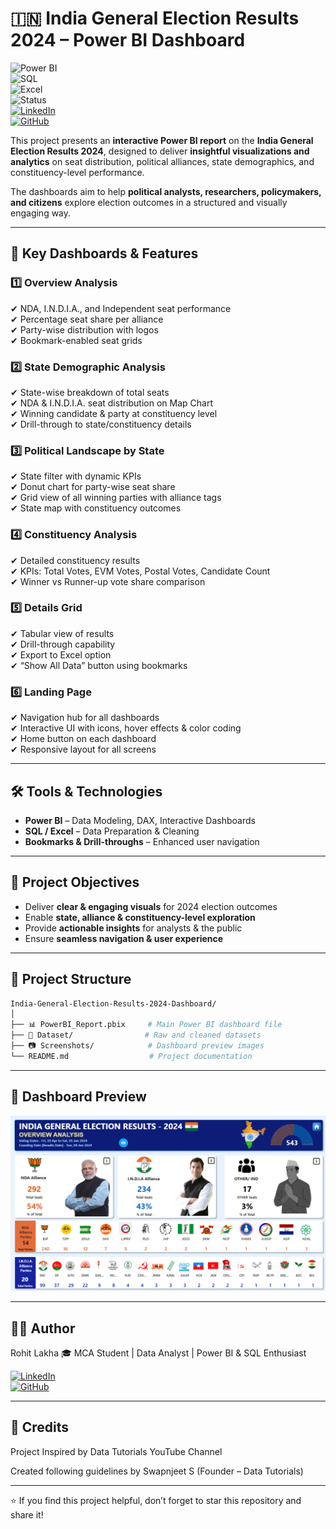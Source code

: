 # 🇮🇳 India General Election Results 2024 – Power BI Dashboard  

![Power BI](https://img.shields.io/badge/Tool-Power%20BI-F2C811?style=flat&logo=powerbi&logoColor=black)  
![SQL](https://img.shields.io/badge/Database-SQL-4479A1?style=flat&logo=postgresql&logoColor=white)  
![Excel](https://img.shields.io/badge/Data-MS%20Excel-217346?style=flat&logo=microsoftexcel&logoColor=white)  
![Status](https://img.shields.io/badge/Project-Completed-brightgreen?style=flat)  
[![LinkedIn](https://img.shields.io/badge/LinkedIn-Connect-blue?logo=linkedin&logoColor=white)](https://www.linkedin.com/in/rohit-lakha/)  
[![GitHub](https://img.shields.io/badge/GitHub-Follow-black?logo=github&logoColor=white)](https://github.com/Rohitlakha)

This project presents an **interactive Power BI report** on the **India General Election Results 2024**, designed to deliver **insightful visualizations and analytics** on seat distribution, political alliances, state demographics, and constituency-level performance.  

The dashboards aim to help **political analysts, researchers, policymakers, and citizens** explore election outcomes in a structured and visually engaging way.  

---

## 📌 Key Dashboards & Features  

### 1️⃣ Overview Analysis  
✔ NDA, I.N.D.I.A., and Independent seat performance  
✔ Percentage seat share per alliance  
✔ Party-wise distribution with logos  
✔ Bookmark-enabled seat grids  

### 2️⃣ State Demographic Analysis  
✔ State-wise breakdown of total seats  
✔ NDA & I.N.D.I.A. seat distribution on Map Chart  
✔ Winning candidate & party at constituency level  
✔ Drill-through to state/constituency details  

### 3️⃣ Political Landscape by State  
✔ State filter with dynamic KPIs  
✔ Donut chart for party-wise seat share  
✔ Grid view of all winning parties with alliance tags  
✔ State map with constituency outcomes  

### 4️⃣ Constituency Analysis  
✔ Detailed constituency results  
✔ KPIs: Total Votes, EVM Votes, Postal Votes, Candidate Count  
✔ Winner vs Runner-up vote share comparison  

### 5️⃣ Details Grid  
✔ Tabular view of results  
✔ Drill-through capability  
✔ Export to Excel option  
✔ “Show All Data” button using bookmarks  

### 6️⃣ Landing Page  
✔ Navigation hub for all dashboards  
✔ Interactive UI with icons, hover effects & color coding  
✔ Home button on each dashboard  
✔ Responsive layout for all screens  

---

## 🛠️ Tools & Technologies  
- **Power BI** – Data Modeling, DAX, Interactive Dashboards  
- **SQL / Excel** – Data Preparation & Cleaning  
- **Bookmarks & Drill-throughs** – Enhanced user navigation  

---

## 🎯 Project Objectives  
- Deliver **clear & engaging visuals** for 2024 election outcomes  
- Enable **state, alliance & constituency-level exploration**  
- Provide **actionable insights** for analysts & the public  
- Ensure **seamless navigation & user experience**  

---

## 📂 Project Structure  
```bash
India-General-Election-Results-2024-Dashboard/
│
├── 📊 PowerBI_Report.pbix     # Main Power BI dashboard file
├── 📑 Dataset/                # Raw and cleaned datasets
├── 📷 Screenshots/            # Dashboard preview images
└── README.md                  # Project documentation
```

---

## 📸 Dashboard Preview
![Overviw dashboard](https://github.com/Rohitlakha/India-General-Election-Results-2024-Dashboard/blob/90310cd50f8ef952e0d0e6a361d222d14b427099/Screenshort/overview%20dashboard.png)

---
## 👨‍💻 Author

Rohit Lakha
🎓 MCA Student | Data Analyst | Power BI & SQL Enthusiast

[![LinkedIn](https://img.shields.io/badge/LinkedIn-Connect-blue?logo=linkedin&logoColor=white)](https://www.linkedin.com/in/rohit-lakha/)  
[![GitHub](https://img.shields.io/badge/GitHub-Follow-black?logo=github&logoColor=white)](https://github.com/Rohitlakha)



---
## 📜 Credits

Project Inspired by Data Tutorials YouTube Channel

Created following guidelines by Swapnjeet S (Founder – Data Tutorials)

---
⭐ If you find this project helpful, don’t forget to star this repository and share it!
